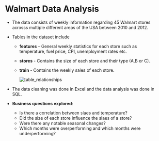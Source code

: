 # Walmart Data Analysis
- The data consists of weekly information regarding 45 Walmart stores acrosss multiple different areas of the USA between 2010 and 2012.
- Tables in the dataset include
  - **features** - General weekly statistics for each store such as temperature, fuel price, CPI, unemployment rates etc.
  - **stores** - Contains the size of each store and their type (A,B or C).
  - **train** - Contains the weekly sales of each store.

    ![table_relationships](https://github.com/user-attachments/assets/01b6b662-c2cd-4b66-9a28-769482d803c0)

- The data cleaning was done in Excel and the data analysis was done in SQL.
- **Business questions explored**:
  - Is there a correlation between slaes and temperature?
  - Did the size of each store influence the slaes of a store?
  - Were there any notable seasonal changes?
  - Which months were overperforming and which months were underperforming?
